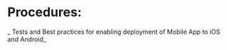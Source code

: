  # Procedures: 
 
_ Tests and Best practices for enabling deployment of Mobile App to iOS and Android_
